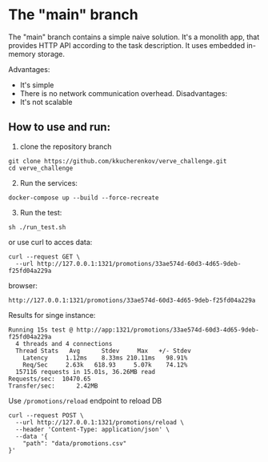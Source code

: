 # The "main" branch
The "main" branch contains a simple naive solution. It's a monolith app, that provides HTTP API according to the task description. It uses embedded in-memory storage.

Advantages:
- It's simple
- There is no network communication overhead.
  Disadvantages:
- It's not scalable

## How to use and run:
1. clone the repository branch
```
git clone https://github.com/kkucherenkov/verve_challenge.git
cd verve_challenge
```
2. Run the services:
```
docker-compose up --build --force-recreate
```
3. Run the test:
```
sh ./run_test.sh
```
or use curl to acces data:
```
curl --request GET \
  --url http://127.0.0.1:1321/promotions/33ae574d-60d3-4d65-9deb-f25fd04a229a
```
browser:
```
http://127.0.0.1:1321/promotions/33ae574d-60d3-4d65-9deb-f25fd04a229a
```
Results for singe instance:
```
Running 15s test @ http://app:1321/promotions/33ae574d-60d3-4d65-9deb-f25fd04a229a
  4 threads and 4 connections
  Thread Stats   Avg      Stdev     Max   +/- Stdev
    Latency     1.12ms    8.33ms 210.11ms   98.91%
    Req/Sec     2.63k   618.93     5.07k    74.12%
  157116 requests in 15.01s, 36.26MB read
Requests/sec:  10470.65
Transfer/sec:      2.42MB
```

Use `/promotions/reload` endpoint to reload DB
```
curl --request POST \
  --url http://127.0.0.1:1321/promotions/reload \
  --header 'Content-Type: application/json' \
  --data '{
	"path": "data/promotions.csv"
}'
```

